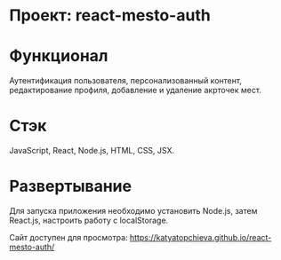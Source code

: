 # Проект: react-mesto-auth

# Функционал
Аутентификация пользователя, персонализованный контент, редактирование профиля, добавление и удаление акрточек мест.

# Стэк
JavaScript, React, Node.js, HTML, CSS, JSX.

# Развертывание
Для запуска приложения необходимо установить Node.js, затем React.js, настроить работу с localStorage.

Сайт доступен для просмотра: https://katyatopchieva.github.io/react-mesto-auth/